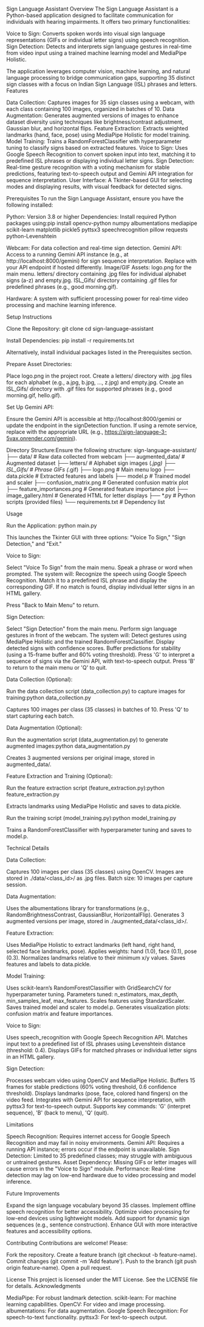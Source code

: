 Sign Language Assistant
Overview
The Sign Language Assistant is a Python-based application designed to facilitate communication for individuals with hearing impairments. It offers two primary functionalities:

Voice to Sign: Converts spoken words into visual sign language representations (GIFs or individual letter signs) using speech recognition.
Sign Detection: Detects and interprets sign language gestures in real-time from video input using a trained machine learning model and MediaPipe Holistic.

The application leverages computer vision, machine learning, and natural language processing to bridge communication gaps, supporting 35 distinct sign classes with a focus on Indian Sign Language (ISL) phrases and letters.
Features

Data Collection: Captures images for 35 sign classes using a webcam, with each class containing 100 images, organized in batches of 10.
Data Augmentation: Generates augmented versions of images to enhance dataset diversity using techniques like brightness/contrast adjustment, Gaussian blur, and horizontal flips.
Feature Extraction: Extracts weighted landmarks (hand, face, pose) using MediaPipe Holistic for model training.
Model Training: Trains a RandomForestClassifier with hyperparameter tuning to classify signs based on extracted features.
Voice to Sign: Uses Google Speech Recognition to convert spoken input into text, matching it to predefined ISL phrases or displaying individual letter signs.
Sign Detection: Real-time gesture recognition with a voting mechanism for stable predictions, featuring text-to-speech output and Gemini API integration for sequence interpretation.
User Interface: A Tkinter-based GUI for selecting modes and displaying results, with visual feedback for detected signs.

Prerequisites
To run the Sign Language Assistant, ensure you have the following installed:

Python: Version 3.8 or higher
Dependencies: Install required Python packages using:pip install opencv-python numpy albumentations mediapipe scikit-learn matplotlib pickle5 pyttsx3 speechrecognition pillow requests python-Levenshtein


Webcam: For data collection and real-time sign detection.
Gemini API: Access to a running Gemini API instance (e.g., at http://localhost:8000/gemini) for sign sequence interpretation. Replace with your API endpoint if hosted differently.
Image/GIF Assets: 
logo.png for the main menu.
letters/ directory containing .jpg files for individual alphabet signs (a-z) and empty.jpg.
ISL_Gifs/ directory containing .gif files for predefined phrases (e.g., good morning.gif).


Hardware: A system with sufficient processing power for real-time video processing and machine learning inference.

Setup Instructions

Clone the Repository:
git clone <repository-url>
cd sign-language-assistant


Install Dependencies:
pip install -r requirements.txt

Alternatively, install individual packages listed in the Prerequisites section.

Prepare Asset Directories:

Place logo.png in the project root.
Create a letters/ directory with .jpg files for each alphabet (e.g., a.jpg, b.jpg, ..., z.jpg) and empty.jpg.
Create an ISL_Gifs/ directory with .gif files for supported phrases (e.g., good morning.gif, hello.gif).


Set Up Gemini API:

Ensure the Gemini API is accessible at http://localhost:8000/gemini or update the endpoint in the signDetection function.
If using a remote service, replace with the appropriate URL (e.g., https://sign-language-3-5vax.onrender.com/gemini).


Directory Structure:Ensure the following structure:
sign-language-assistant/
├── data/                # Raw data collected from webcam
├── augmented_data/      # Augmented dataset
├── letters/             # Alphabet sign images (*.jpg)
├── ISL_Gifs/            # Phrase GIFs (*.gif)
├── logo.png             # Main menu logo
├── data.pickle          # Extracted features and labels
├── model.p              # Trained model and scaler
├── confusion_matrix.png # Generated confusion matrix plot
├── feature_importances.png # Generated feature importance plot
├── image_gallery.html   # Generated HTML for letter displays
├── *.py                 # Python scripts (provided files)
└── requirements.txt     # Dependency list



Usage

Run the Application:
python main.py

This launches the Tkinter GUI with three options: "Voice To Sign," "Sign Detection," and "Exit."

Voice to Sign:

Select "Voice To Sign" from the main menu.
Speak a phrase or word when prompted.
The system will:
Recognize the speech using Google Speech Recognition.
Match it to a predefined ISL phrase and display the corresponding GIF.
If no match is found, display individual letter signs in an HTML gallery.


Press "Back to Main Menu" to return.


Sign Detection:

Select "Sign Detection" from the main menu.
Perform sign language gestures in front of the webcam.
The system will:
Detect gestures using MediaPipe Holistic and the trained RandomForestClassifier.
Display detected signs with confidence scores.
Buffer predictions for stability (using a 15-frame buffer and 60% voting threshold).
Press 'G' to interpret a sequence of signs via the Gemini API, with text-to-speech output.
Press 'B' to return to the main menu or 'Q' to quit.




Data Collection (Optional):

Run the data collection script (data_collection.py) to capture images for training:python data_collection.py


Captures 100 images per class (35 classes) in batches of 10.
Press 'Q' to start capturing each batch.




Data Augmentation (Optional):

Run the augmentation script (data_augmentation.py) to generate augmented images:python data_augmentation.py


Creates 3 augmented versions per original image, stored in augmented_data/.




Feature Extraction and Training (Optional):

Run the feature extraction script (feature_extraction.py):python feature_extraction.py


Extracts landmarks using MediaPipe Holistic and saves to data.pickle.


Run the training script (model_training.py):python model_training.py


Trains a RandomForestClassifier with hyperparameter tuning and saves to model.p.





Technical Details

Data Collection:

Captures 100 images per class (35 classes) using OpenCV.
Images are stored in ./data/<class_id>/ as .jpg files.
Batch size: 10 images per capture session.


Data Augmentation:

Uses the albumentations library for transformations (e.g., RandomBrightnessContrast, GaussianBlur, HorizontalFlip).
Generates 3 augmented versions per image, stored in ./augmented_data/<class_id>/.


Feature Extraction:

Uses MediaPipe Holistic to extract landmarks (left hand, right hand, selected face landmarks, pose).
Applies weights: hand (1.0), face (0.1), pose (0.3).
Normalizes landmarks relative to their minimum x/y values.
Saves features and labels to data.pickle.


Model Training:

Uses scikit-learn’s RandomForestClassifier with GridSearchCV for hyperparameter tuning.
Parameters tuned: n_estimators, max_depth, min_samples_leaf, max_features.
Scales features using StandardScaler.
Saves trained model and scaler to model.p.
Generates visualization plots: confusion matrix and feature importances.


Voice to Sign:

Uses speech_recognition with Google Speech Recognition API.
Matches input text to a predefined list of ISL phrases using Levenshtein distance (threshold: 0.4).
Displays GIFs for matched phrases or individual letter signs in an HTML gallery.


Sign Detection:

Processes webcam video using OpenCV and MediaPipe Holistic.
Buffers 15 frames for stable predictions (60% voting threshold, 0.6 confidence threshold).
Displays landmarks (pose, face, colored hand fingers) on the video feed.
Integrates with Gemini API for sequence interpretation, with pyttsx3 for text-to-speech output.
Supports key commands: 'G' (interpret sequence), 'B' (back to menu), 'Q' (quit).



Limitations

Speech Recognition: Requires internet access for Google Speech Recognition and may fail in noisy environments.
Gemini API: Requires a running API instance; errors occur if the endpoint is unavailable.
Sign Detection: Limited to 35 predefined classes; may struggle with ambiguous or untrained gestures.
Asset Dependency: Missing GIFs or letter images will cause errors in the "Voice to Sign" module.
Performance: Real-time detection may lag on low-end hardware due to video processing and model inference.

Future Improvements

Expand the sign language vocabulary beyond 35 classes.
Implement offline speech recognition for better accessibility.
Optimize video processing for low-end devices using lightweight models.
Add support for dynamic sign sequences (e.g., sentence construction).
Enhance GUI with more interactive features and accessibility options.

Contributing
Contributions are welcome! Please:

Fork the repository.
Create a feature branch (git checkout -b feature-name).
Commit changes (git commit -m 'Add feature').
Push to the branch (git push origin feature-name).
Open a pull request.

License
This project is licensed under the MIT License. See the LICENSE file for details.
Acknowledgments

MediaPipe: For robust landmark detection.
scikit-learn: For machine learning capabilities.
OpenCV: For video and image processing.
albumentations: For data augmentation.
Google Speech Recognition: For speech-to-text functionality.
pyttsx3: For text-to-speech output.
